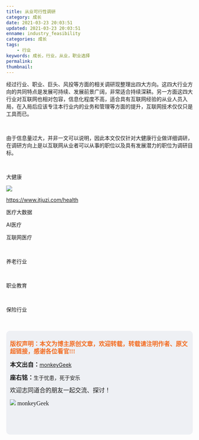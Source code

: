 ```yaml
---
title: 从业可行性调研
category: 成长
date: 2021-03-23 20:03:51
updated: 2021-03-23 20:03:51
enname: industry_feasibility
categories: 成长
tags:
	- 行业
keywords: 成长，行业，从业，职业选择
permalink:
thumbnail:
---
```


经过行业、职业、巨头、风投等方面的相关调研现整理出四大方向。这四大行业方向的共同特点是发展可持续、发展前景广阔，非常适合持续深耕。<!--more-->另一方面这四大行业对互联网也相对包容，信息化程度不高，适合具有互联网经验的从业人员入局，在入局后应该专注本行业内的业务和管理等方面的提升，互联网技术仅仅只是工具而已。

</br>

由于信息量过大，并非一文可以说明，因此本文仅仅针对大健康行业做详细调研，在调研方向上是以互联网从业者可以从事的职位以及具有发展潜力的职位为调研目标。

</br>

大健康

![](../../../../image/医疗行业图谱.png)

https://www.itjuzi.com/health

医疗大数据



AI医疗



互联网医疗

</br>

养老行业

</br>

职业教育

</br>

保险行业

</br>

</br>

<script>
var _hmt = _hmt || [];
(function() {
  var hm = document.createElement("script");
  hm.src = "https://hm.baidu.com/hm.js?2f798e6b269c8a40f12bef25d7f1876d";
  var s = document.getElementsByTagName("script")[0]; 
  s.parentNode.insertBefore(hm, s);
})();
</script>

<div style="height:260px; background-color:rgb(238,240,244); padding:10px;border-radius:10px;">
    <p style="color:#f36c21;font:bold 16px/20px 'kaiTi';">
      版权声明：本文为博主原创文章，欢迎转载，转载请注明作者、原文超链接，感谢各位看官!!!
    </p>
    <p>
      <span style="font:bold 16px/20px 'kaiTi';">本文出自：</span><a href="https://monkeyGeek369.github.io">monkeyGeek</a> 
    </p>
    <p>
      <span style="font:bold 16px/20px 'kaiTi';">座右铭：</span><span>生于忧患，死于安乐</span> 
    </p>
    <p>
      <span style="font:16px/20px 'kaiTi';">欢迎志同道合的朋友一起交流、探讨！</span> 
    </p>
    <img style="height:auto; width:auto;flot:left;" src="../../../../image/monkey64.png" /><span style="font:16px/20px 'kaiTi';flot:left;">   monkeyGeek</span>



